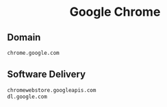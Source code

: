 


<h1 align="center">Google Chrome</h1>  


## Domain


```html
chrome.google.com
```  


## Software Delivery


```html
chromewebstore.googleapis.com
dl.google.com
```  

<br>
